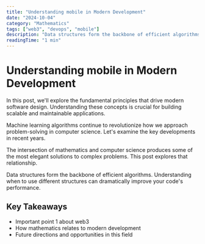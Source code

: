 ```yaml
---
title: "Understanding mobile in Modern Development"
date: "2024-10-04"
category: "Mathematics"
tags: ["web3", "devops", "mobile"]
description: "Data structures form the backbone of efficient algorithms. Understanding when to use different structures can dramatical..."
readingTime: "1 min"
---
```


# Understanding mobile in Modern Development

In this post, we'll explore the fundamental principles that drive modern software design. Understanding these concepts is crucial for building scalable and maintainable applications.

Machine learning algorithms continue to revolutionize how we approach problem-solving in computer science. Let's examine the key developments in recent years.

The intersection of mathematics and computer science produces some of the most elegant solutions to complex problems. This post explores that relationship.

Data structures form the backbone of efficient algorithms. Understanding when to use different structures can dramatically improve your code's performance.

## Key Takeaways

- Important point 1 about web3
- How mathematics relates to modern development
- Future directions and opportunities in this field
